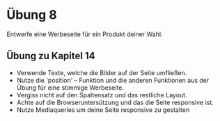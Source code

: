 # Übung 8

Entwerfe eine Werbeseite für ein Produkt deiner Wahl.

## Übung zu Kapitel 14

- Verwende Texte, welche die Bilder auf der Seite umfließen.
- Nutze die 'position' – Funktion und die anderen Funktionen aus der Übung für eine stimmige Werbeseite.
- Vergiss nicht auf den Spaltensatz und das restliche Layout.
- Achte auf die Browseruntersützung und das die Seite responsive ist.
- Nutze Mediaqueries um deine Seite responsive zu gestalten


